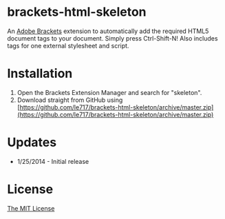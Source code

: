 # brackets-html-skeleton #

An [Adobe Brackets](http://brackets.io) extension to automatically add the required HTML5 document tags to your document.
Simply press Ctrl-Shift-N! Also includes tags for one external stylesheet and script.

# Installation #

1. Open the Brackets Extension Manager and search for "skeleton".
2. Download straight from GitHub using [https://github.com/le717/brackets-html-skeleton/archive/master.zip](https://github.com/le717/brackets-html-skeleton/archive/master.zip)

# Updates #

* 1/25/2014 - Initial release

# License #

[The MIT License](LICENSE.md)
